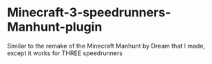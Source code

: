 # Minecraft-3-speedrunners-Manhunt-plugin
Similar to the remake of the Minecraft Manhunt by Dream that I made, except it works for THREE speedrunners
